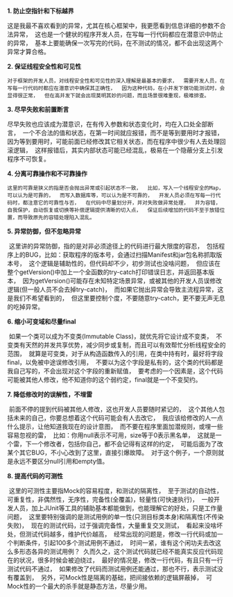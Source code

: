 **1.  防止空指针和下标越界**  

​	这是我最不喜欢看到的异常，尤其在核心框架中，我更愿看到信息详细的参数不合法异常，  这也是一个健状的程序开发人员，在写每一行代码都应在潜意识中防止的异常，  基本上要能确保一次写完的代码，在不测试的情况，都不会出现这两个异常才算合格。  

 **2. 保证线程安全性和可见性** 

 	对于框架的开发人员，对线程安全性和可见性的深入理解是最基本的要求，  需要开发人员，在写每一行代码时都应在潜意识中确保其正确性，  因为这种代码，在小并发下做功能测试时，会显得很正常，  但在高并发下就会出现莫明其妙的问题，而且场景很难重现，极难排查。   

**3. 尽早失败和前置断言**  

​	尽早失败也应该成为潜意识，在有传入参数和状态变化时，均在入口处全部断言，  一个不合法的值和状态，在第一时间就应报错，而不是等到要用时才报错，  因为等到要用时，可能前面已经修改其它相关状态，而在程序中很少有人去处理回滚逻辑，  这样报错后，其实内部状态可能已经混乱，极易在一个隐蔽分支上引发程序不可恢复。   

**4. 分离可靠操作和不可靠操作** 

 	这里的可靠是狭义的指是否会抛出异常或引起状态不一致，  比如，写入一个线程安全的Map，可以认为是可靠的，  而写入数据库等，可以认为是不可靠的，  开发人员必须在写每一行代码时，都注意它的可靠性与否，  在代码中尽量划分开，并对失败做异常处理，  并为容错，自我保护，自动恢复或切换等补偿逻辑提供清晰的切入点，  保证后续增加的代码不至于放错位置，而导致原先的容错处理陷入混乱。   

**5. 异常防御，但不忽略异常**  

​	这里讲的异常防御，指的是对非必须途径上的代码进行最大限度的容忍，  包括程序上的BUG，比如：获取程序的版本号，会通过扫描Manifest和jar包名称抓取版本号，  这个逻辑是辅助性的，但代码却不少，初步测试也没啥问题，  但应该在整个getVersion()中加上一个全函数的try-catch打印错误日志，并返回基本版本，  因为getVersion()可能存在未知特定场景异常，或被其他的开发人员误修改逻辑(但一般人员不会去掉try-catch)，  而如果它抛出异常会导致主流程异常，这是我们不希望看到的，  但这里要控制个度，不要随意try-catch，更不要无声无息的吃掉异常。   

**6. 缩小可变域和尽量final**  

​	如果一个类可以成为不变类(Immutable Class)，就优先将它设计成不变类，  不变类有天然的并发共享优势，减少同步或复制，而且可以有效帮忙分析线程安全的范围，  就算是可变类，对于从构造函数传入的引用，在类中持有时，最好将字段final，以免被中途误修改引用，  不要以为这个字段是私有的，这个类的代码都是我自己写的，不会出现对这个字段的重新赋值，  要考虑的一个因素是，这个代码可能被其他人修改，他不知道你的这个弱约定，final就是一个不变契约。  

 **7. 降低修改时的误解性，不埋雷**  

​	前面不停的提到代码被其他人修改，这也开发人员要随时紧记的，  这个其他人包括未来的自己，你要总想着这个代码可能会有人去改它，  我应该给修改的人一点什么提示，让他知道我现在的设计意图，  而不要在程序里面加潜规则，或埋一些容易忽视的雷，  比如：你用null表示不可用，size等于0表示黑名单，  这就是一个雷，下一个修改者，包括你自己，都不会记得有这样的约定，  可能后面为了改某个其它BUG，不小心改到了这里，直接引爆故障。  对于这个例子，一个原则就是永远不要区分null引用和empty值。   

**8. 提高代码的可测性**  

​	这里的可测性主要指Mock的容易程度，和测试的隔离性，  至于测试的自动性，可重复性，非偶然性，无序性，完备性(全覆盖)，轻量性(可快速执行)，  一般开发人员，加上JUnit等工具的辅助基本都能做到，也能理解它的好处，只是工作量问题，  这里要特别强调的是测试用例的单一性(只测目标类本身)和隔离性(不传染失败)，  现在的测试代码，过于强调完备性，大量重复交叉测试，  看起来没啥坏处，但测试代码越多，维护代价越高，  经常出现的问题是，修改一行代码或加一个判断条件，引起100多个测试用例不通过，  时间一紧，谁有这个闲功夫去改这么多形态各异的测试用例？  久而久之，这个测试代码就已经不能真实反应代码现在的状况，很多时候会被迫绕过，  最好的情况是，修改一行代码，有且只有一行测试代码不通过，  如果修改了代码而测试用例还能通过，那也不行，表示测试没有覆盖到，  另外，可Mock性是隔离的基础，把间接依赖的逻辑屏蔽掉，  可Mock性的一个最大的杀手就是静态方法，尽量少用。 
